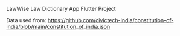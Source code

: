 LawWise Law Dictionary App Flutter Project

Data used from: https://github.com/civictech-India/constitution-of-india/blob/main/constitution_of_india.json
